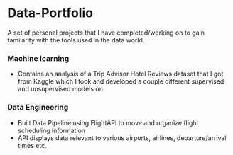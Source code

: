 # Data-Portfolio
A set of personal projects that I have completed/working on to gain familarity with the tools used in the data world. 

### Machine learning 
- Contains an analysis of a Trip Advisor Hotel Reviews dataset that I got from Kaggle which I took and developed a couple different supervised and unsupervised models on

### Data Engineering
- Built Data Pipeline using FlightAPI to move and organize flight scheduling information
- API displays data relevant to various airports, airlines, departure/arrival times etc.

